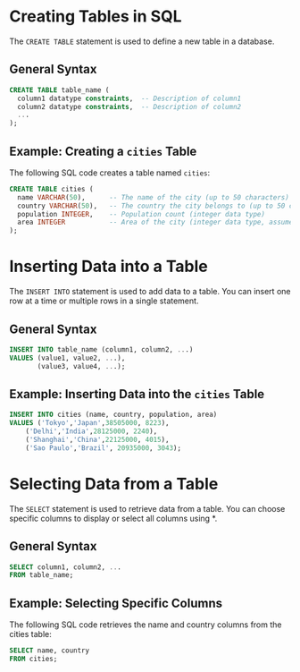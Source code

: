 # Creating Tables in SQL

The `CREATE TABLE` statement is used to define a new table in a database.

## General Syntax

```sql
CREATE TABLE table_name (
  column1 datatype constraints,  -- Description of column1
  column2 datatype constraints,  -- Description of column2
  ...
);
```

## Example: Creating a `cities` Table

The following SQL code creates a table named `cities`:

```sql
CREATE TABLE cities (
  name VARCHAR(50),      -- The name of the city (up to 50 characters)
  country VARCHAR(50),   -- The country the city belongs to (up to 50 characters)
  population INTEGER,    -- Population count (integer data type)
  area INTEGER           -- Area of the city (integer data type, assumed in square kilometers)
);
```

# Inserting Data into a Table
The `INSERT INTO` statement is used to add data to a table. You can insert one row at a time or multiple rows in a single statement.

## General Syntax

```sql
INSERT INTO table_name (column1, column2, ...)
VALUES (value1, value2, ...),
       (value3, value4, ...);
```

## Example: Inserting Data into the `cities` Table

```sql
INSERT INTO cities (name, country, population, area)
VALUES ('Tokyo','Japan',38505000, 8223),
	('Delhi','India',28125000, 2240),
  	('Shanghai','China',22125000, 4015),
  	('Sao Paulo','Brazil', 20935000, 3043);     
```

# Selecting Data from a Table

The `SELECT` statement is used to retrieve data from a table. You can choose specific columns to display or select all columns using *.

## General Syntax

```sql
SELECT column1, column2, ...
FROM table_name;
```

## Example: Selecting Specific Columns

The following SQL code retrieves the name and country columns from the cities table:

```sql
SELECT name, country
FROM cities;
```
